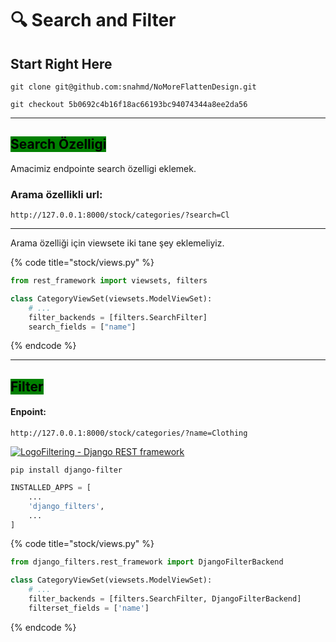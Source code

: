 # 🔍 Search and Filter

## Start Right Here

`git clone git@github.com:snahmd/NoMoreFlattenDesign.git`

`git checkout 5b0692c4b16f18ac66193bc94074344a8ee2da56`

***

## <mark style="background-color:green;">Search  Özelligi</mark>

Amacimiz endpointe search özelligi eklemek.

### Arama özellikli url: <a href="#arama-oezellikli-url" id="arama-oezellikli-url"></a>

`http://127.0.0.1:8000/stock/categories/?search=Cl`

***

Arama özelliği için viewsete iki tane şey eklemeliyiz.



{% code title="stock/views.py" %}
```python
from rest_framework import viewsets, filters

class CategoryViewSet(viewsets.ModelViewSet):
    # ...
    filter_backends = [filters.SearchFilter]
    search_fields = ["name"]
```
{% endcode %}



***

## <mark style="background-color:green;">Filter</mark>

#### Enpoint: <a href="#enpoint" id="enpoint"></a>

`http://127.0.0.1:8000/stock/categories/?name=Clothing`

[![Logo](https://www.django-rest-framework.org/img/favicon.ico)Filtering - Django REST framework](https://www.django-rest-framework.org/api-guide/filtering/#djangofilterbackend)

`pip install django-filter`

```python
INSTALLED_APPS = [
    ...
    'django_filters',
    ...
]
```

{% code title="stock/views.py" %}
```python
from django_filters.rest_framework import DjangoFilterBackend

class CategoryViewSet(viewsets.ModelViewSet):
    # ...
    filter_backends = [filters.SearchFilter, DjangoFilterBackend]
    filterset_fields = ['name']
```
{% endcode %}
